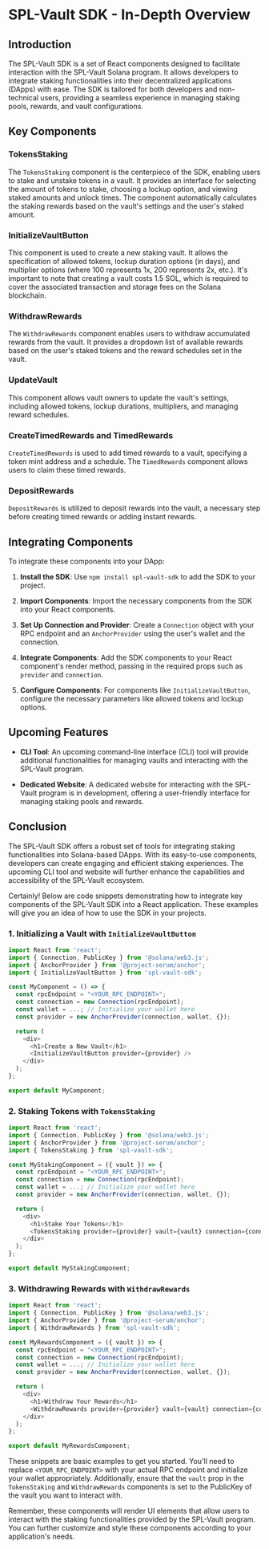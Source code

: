 # SPL-Vault SDK - In-Depth Overview

## Introduction

The SPL-Vault SDK is a set of React components designed to facilitate interaction with the SPL-Vault Solana program. It allows developers to integrate staking functionalities into their decentralized applications (DApps) with ease. The SDK is tailored for both developers and non-technical users, providing a seamless experience in managing staking pools, rewards, and vault configurations.

## Key Components

### TokensStaking

The `TokensStaking` component is the centerpiece of the SDK, enabling users to stake and unstake tokens in a vault. It provides an interface for selecting the amount of tokens to stake, choosing a lockup option, and viewing staked amounts and unlock times. The component automatically calculates the staking rewards based on the vault's settings and the user's staked amount.

### InitializeVaultButton

This component is used to create a new staking vault. It allows the specification of allowed tokens, lockup duration options (in days), and multiplier options (where 100 represents 1x, 200 represents 2x, etc.). It's important to note that creating a vault costs 1.5 SOL, which is required to cover the associated transaction and storage fees on the Solana blockchain.

### WithdrawRewards

The `WithdrawRewards` component enables users to withdraw accumulated rewards from the vault. It provides a dropdown list of available rewards based on the user's staked tokens and the reward schedules set in the vault.

### UpdateVault

This component allows vault owners to update the vault's settings, including allowed tokens, lockup durations, multipliers, and managing reward schedules.

### CreateTimedRewards and TimedRewards

`CreateTimedRewards` is used to add timed rewards to a vault, specifying a token mint address and a schedule. The `TimedRewards` component allows users to claim these timed rewards.

### DepositRewards

`DepositRewards` is utilized to deposit rewards into the vault, a necessary step before creating timed rewards or adding instant rewards.

## Integrating Components

To integrate these components into your DApp:

1. **Install the SDK**: Use `npm install spl-vault-sdk` to add the SDK to your project.

2. **Import Components**: Import the necessary components from the SDK into your React components.

3. **Set Up Connection and Provider**: Create a `Connection` object with your RPC endpoint and an `AnchorProvider` using the user's wallet and the connection.

4. **Integrate Components**: Add the SDK components to your React component's render method, passing in the required props such as `provider` and `connection`.

5. **Configure Components**: For components like `InitializeVaultButton`, configure the necessary parameters like allowed tokens and lockup options.

## Upcoming Features

- **CLI Tool**: An upcoming command-line interface (CLI) tool will provide additional functionalities for managing vaults and interacting with the SPL-Vault program.

- **Dedicated Website**: A dedicated website for interacting with the SPL-Vault program is in development, offering a user-friendly interface for managing staking pools and rewards.

## Conclusion

The SPL-Vault SDK offers a robust set of tools for integrating staking functionalities into Solana-based DApps. With its easy-to-use components, developers can create engaging and efficient staking experiences. The upcoming CLI tool and website will further enhance the capabilities and accessibility of the SPL-Vault ecosystem.

Certainly! Below are code snippets demonstrating how to integrate key components of the SPL-Vault SDK into a React application. These examples will give you an idea of how to use the SDK in your projects.

### 1. Initializing a Vault with `InitializeVaultButton`

```javascript
import React from 'react';
import { Connection, PublicKey } from '@solana/web3.js';
import { AnchorProvider } from '@project-serum/anchor';
import { InitializeVaultButton } from 'spl-vault-sdk';

const MyComponent = () => {
  const rpcEndpoint = "<YOUR_RPC_ENDPOINT>";
  const connection = new Connection(rpcEndpoint);
  const wallet = ...; // Initialize your wallet here
  const provider = new AnchorProvider(connection, wallet, {});

  return (
    <div>
      <h1>Create a New Vault</h1>
      <InitializeVaultButton provider={provider} />
    </div>
  );
};

export default MyComponent;
```

### 2. Staking Tokens with `TokensStaking`

```javascript
import React from 'react';
import { Connection, PublicKey } from '@solana/web3.js';
import { AnchorProvider } from '@project-serum/anchor';
import { TokensStaking } from 'spl-vault-sdk';

const MyStakingComponent = ({ vault }) => {
  const rpcEndpoint = "<YOUR_RPC_ENDPOINT>";
  const connection = new Connection(rpcEndpoint);
  const wallet = ...; // Initialize your wallet here
  const provider = new AnchorProvider(connection, wallet, {});

  return (
    <div>
      <h1>Stake Your Tokens</h1>
      <TokensStaking provider={provider} vault={vault} connection={connection} />
    </div>
  );
};

export default MyStakingComponent;
```

### 3. Withdrawing Rewards with `WithdrawRewards`

```javascript
import React from 'react';
import { Connection, PublicKey } from '@solana/web3.js';
import { AnchorProvider } from '@project-serum/anchor';
import { WithdrawRewards } from 'spl-vault-sdk';

const MyRewardsComponent = ({ vault }) => {
  const rpcEndpoint = "<YOUR_RPC_ENDPOINT>";
  const connection = new Connection(rpcEndpoint);
  const wallet = ...; // Initialize your wallet here
  const provider = new AnchorProvider(connection, wallet, {});

  return (
    <div>
      <h1>Withdraw Your Rewards</h1>
      <WithdrawRewards provider={provider} vault={vault} connection={connection} />
    </div>
  );
};

export default MyRewardsComponent;
```

These snippets are basic examples to get you started. You'll need to replace `<YOUR_RPC_ENDPOINT>` with your actual RPC endpoint and initialize your wallet appropriately. Additionally, ensure that the `vault` prop in the `TokensStaking` and `WithdrawRewards` components is set to the PublicKey of the vault you want to interact with.

Remember, these components will render UI elements that allow users to interact with the staking functionalities provided by the SPL-Vault program. You can further customize and style these components according to your application's needs.